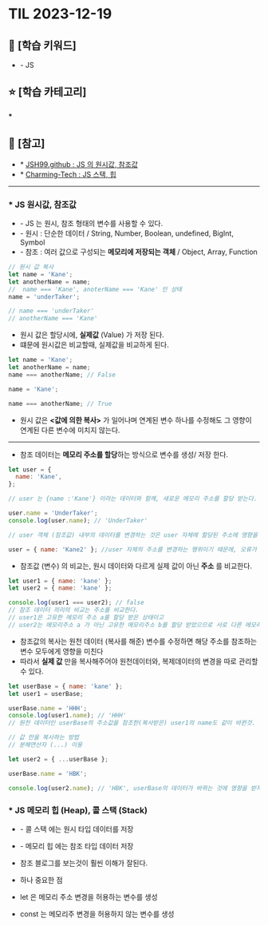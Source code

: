 <!-- @format -->

# TIL 2023-12-19

## 🤿 [학습 키워드]

- \- JS

## ⭐ [학습 카테고리]

#### \*

## 📕 [참고]

- \* [JSH99.github : JS 의 원시값, 참조값](https://jsh99.github.io/JavaScript/primitive_reference/)
- \* [Charming-Tech : JS 스택, 힙](https://charming-kyu.tistory.com/19)

---

### \* JS 원시값, 참조값

- \- JS 는 원시, 참조 형태의 변수를 사용할 수 있다.
- \- 원시 : 단순한 데이터 / String, Number, Boolean, undefined, BigInt, Symbol
- \- 참조 : 여러 값으로 구성되는 **메모리에 저장되는 객체** / Object, Array, Function

```js
// 원시 값 복사
let name = 'Kane';
let anotherName = name;
//  name === 'Kane', anoterName === 'Kane' 인 상태
name = 'underTaker';

// name === 'underTaker'
// anotherName === 'Kane'
```

- 원시 값은 할당시에, **실제값** (Value) 가 저장 된다.
- 떄문에 원시값은 비교할때, 실제값을 비교하게 된다.

```js
let name = 'Kane';
let anotherName = name;
name === anotherName; // False

name = 'Kane';

name === anotherName; // True
```

- 원시 값은 **<값에 의한 복사>** 가 일어나며 연계된 변수 하나를 수정해도 그 영향이 연계된 다른 변수에 미치지 않는다.

---

- 참조 데이터는 **메모리 주소를 할당**하는 방식으로 변수를 생성/ 저장 한다.

```js
let user = {
  name: 'Kane',
};

// user 는 {name :'Kane'} 이라는 데이터와 함께, 새로운 메모리 주소를 할당 받는다.

user.name = 'UnderTaker';
console.log(user.name); // 'UnderTaker'

// user 객체 (참조값) 내부의 데이터를 변경하는 것은 user 자체에 할당된 주소에 영향을 주지 않는다.

user = { name: 'Kane2' }; //user 자체의 주소를 변경하는 행위이기 때문에, 오류가 발생한다.
```

- 참조값 (변수) 의 비교는, 원시 데이터와 다르게 실제 값이 아닌 **주소** 를 비교한다.

```js
let user1 = { name: 'kane' };
let user2 = { name: 'kane' };

console.log(user1 === user2); // false
// 참조 데이터 끼리의 비교는 주소를 비교한다.
// user1은 고유한 메모리 주소 a를 할당 받은 상태이고
// user2는 메모리주소 a 가 아닌 고유한 메모리주소 b를 할당 받았으므로 서로 다른 메모리주소를 참조한다.
```

- 참조값의 복사는 원천 데이터 (복사를 해준) 변수를 수정하면 해당 주소를 참조하는 변수 모두에게 영향을 미친다
- 따라서 **실제 값** 만을 복사해주어야 원천데이터와, 복제데이터의 변경을 따로 관리할수 있다.

```js
let userBase = { name: 'kane' };
let user1 = userBase;

userBase.name = 'HHH';
console.log(user1.name); // 'HHH'
// 원천 데이터인 userBase의 주소값을 참조한(복사받은) user1의 name도 같이 바뀐것.

// 값 만을 복사하는 방법
// 분해연산자 (...) 이용

let user2 = { ...userBase };

userBase.name = 'HBK';

console.log(user2.name); // 'HBK', userBase의 데이터가 바뀌는 것에 영향을 받지 않는다.
```

### \* JS 메모리 힙 (Heap), 콜 스택 (Stack)

- \- 콜 스택 에는 원시 타입 데이터를 저장
- \- 메모리 힙 에는 참조 타입 데이터 저장

- 참조 블로그를 보는것이 훨씬 이해가 잘된다.
- 하나 중요한 점
- let 은 메모리 주소 변경을 허용하는 변수를 생성
- const 는 메모리주 변경을 허용하지 않는 변수를 생성
